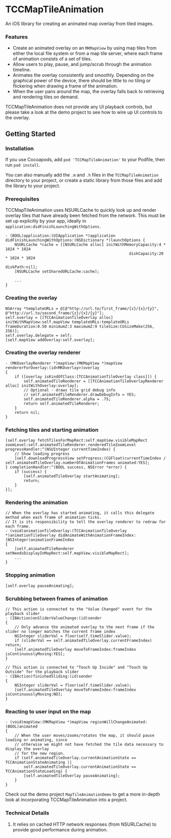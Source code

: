 TCCMapTileAnimation
=======================

An iOS library for creating an animated map overlay from tiled images.

### Features ###
* Create an animated overlay on an `MKMapView` by using map tiles from either the local file system or from a map tile server, where each frame of animation consists of a set of tiles.
* Allow users to play, pause, and jump/scrub through the animation timeline.
* Animates the overlay consistently and smoothly. Depending on the graphical power of the device, there should be little to no tiling or flickering when drawing a frame of the animation.
* When the user pans around the map, the overlay falls back to retrieving and rendering tiles on demand.

TCCMapTileAnimation does not provide any UI playback controls, but please take a look at the demo project to see how to wire up UI controls to the overlay.

Getting Started
---------------

### Installation ###
If you use Cocoapods, add `pod 'TCCMapTileAnimation'` to your Podfile, then run `pod install`.

You can also manually add the `.m` and `.h` files in the `TCCMapTileAnimation` directory to your project, or create a static library from those files and add the library to your project.

### Prerequisites ###

TCCMapTileAnimation uses NSURLCache to quickly look up and render overlay tiles that have already been fetched from the network. This must be set up explicitly by your app, ideally in `application:didFinishLaunchingWithOptions`.

	- (BOOL)application:(UIApplication *)application didFinishLaunchingWithOptions:(NSDictionary *)launchOptions {
	    NSURLCache *cache = [[NSURLCache alloc] initWithMemoryCapacity:4 * 1024 * 1024
	                                                      diskCapacity:20 * 1024 * 1024
	                                                          diskPath:nil];
	    [NSURLCache setSharedURLCache:cache];
	    
	    ...
	}

### Creating the overlay ###

	NSArray *templateURLs = @[@"http://url.to/first_frame/{z}/{x}/{y}", @"http://url.to/second_frame/{z}/{x}/{y}"];
	self.overlay = [[TCCAnimationTileOverlay alloc] initWithMapView:self.mapView templateURLs:templateURLs frameDuration:0.50 minimumZ:3 maximumZ:9 tileSize:CGSizeMake(256, 256)];
	self.overlay.delegate = self;
	[self.mapView addOverlay:self.overlay];

### Creating the overlay renderer ###

	- (MKOverlayRenderer *)mapView:(MKMapView *)mapView rendererForOverlay:(id<MKOverlay>)overlay
	{
		if ([overlay isKindOfClass:[TCCAnimationTileOverlay class]]) {
	        self.animatedTileRenderer = [[TCCAnimationTileOverlayRenderer alloc] initWithOverlay:overlay];
	        // Optional - draws tile grid debug info
	        // self.animatedTileRenderer.drawDebugInfo = YES;
	        self.animatedTileRenderer.alpha = .75;
	        return self.animatedTileRenderer;
		}
		return nil;
	}

### Fetching tiles and starting animation ###

	[self.overlay fetchTilesForMapRect:self.mapView.visibleMapRect zoomLevel:self.animatedTileRenderer.renderedTileZoomLevel progressHandler:^(NSUInteger currentTimeIndex) {
        // Show loading progress
		[self.downloadProgressView setProgress:(CGFloat)currentTimeIndex / self.animatedTileOverlay.numberOfAnimationFrames animated:YES];
	} completionHandler:^(BOOL success, NSError *error) {
		if (success) {
			[self.animatedTileOverlay startAnimating];
            return;
		}
	}];

### Rendering the animation ###

	// When the overlay has started animating, it calls this delegate method when each frame of animation ticks.
	// It is its responsibility to tell the overlay renderer to redraw for each frame.
	- (void)animationTileOverlay:(TCCAnimationTileOverlay *)animationTileOverlay didAnimateWithAnimationFrameIndex:(NSInteger)animationFrameIndex
	{
		[self.animatedTileRenderer setNeedsDisplayInMapRect:self.mapView.visibleMapRect];
		...    
	}

### Stopping animation ###

	[self.overlay pauseAnimating];

### Scrubbing between frames of animation ###

	// This action is connected to the "Value Changed" event for the playback slider
	- (IBAction)onSliderValueChange:(id)sender
	{
	    // Only advance the animated overlay to the next frame if the slider no longer matches the current frame index
		NSInteger sliderVal = floor(self.timeSlider.value);
	    if (sliderVal == self.animatedTileOverlay.currentFrameIndex) return;
	    [self.animatedTileOverlay moveToFrameIndex:frameIndex isContinuouslyMoving:YES];
	}

	// This action is connected to "Touch Up Inside" and "Touch Up Outside" for the playback slider
	- (IBAction)finishedSliding:(id)sender
	{
	    NSInteger sliderVal = floor(self.timeSlider.value);
	    [self.animatedTileOverlay moveToFrameIndex:frameIndex isContinuouslyMoving:NO];
	}

### Reacting to user input on the map ###

	- (void)mapView:(MKMapView *)mapView regionWillChangeAnimated:(BOOL)animated
	{
	    // When the user moves/zooms/rotates the map, it should pause loading or animating, since
	    // otherwise we might not have fetched the tile data necessary to display the overlay
	    // for the new region.
	    if (self.animatedTileOverlay.currentAnimationState == TCCAnimationStateAnimating ||
	        self.animatedTileOverlay.currentAnimationState == TCCAnimationStateLoading) {
	        [self.animatedTileOverlay pauseAnimating];
	    }
	}

Check out the demo project `MapTileAnimationDemo` to get a more in-depth look at incorporating TCCMapTileAnimation into a project.

### Technical Details ###
1. It relies on cached HTTP network responses (from NSURLCache) to provide good performance during animation.